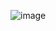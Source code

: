 ![image](https://user-images.githubusercontent.com/76951800/178368031-8b71939d-46df-4cca-9817-5f5a85a049a0.png)
